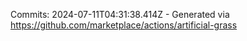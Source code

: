 Commits: 2024-07-11T04:31:38.414Z - Generated via https://github.com/marketplace/actions/artificial-grass
<br>
